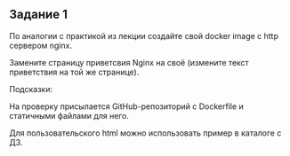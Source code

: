 ## Задание 1

По аналогии с практикой из лекции создайте свой docker image с http сервером nginx. 

Замените страницу приветсвия Nginx на своё (измените текст приветствия на той же странице).

Подсказки:

На проверку присылается GitHub-репозиторий с Dockerfile и статичными файлами для него.

Для пользовательского html можно использовать пример в каталоге с ДЗ.